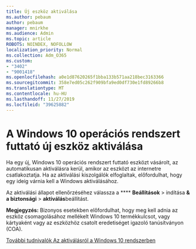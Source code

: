 ```yaml
---
title: Új eszköz aktiválása
ms.author: pebaum
author: pebaum
manager: mnirkhe
ms.audience: Admin
ms.topic: article
ROBOTS: NOINDEX, NOFOLLOW
localization_priority: Normal
ms.collection: Adm_O365
ms.custom:
- "3402"
- "9001418"
ms.openlocfilehash: a0e1d87620265f1bba133b571aa218bec3163366
ms.sourcegitcommit: 358e7ed05c262f909bfa9ed0df730e1fd89266b8
ms.translationtype: MT
ms.contentlocale: hu-HU
ms.lasthandoff: 11/27/2019
ms.locfileid: "39625882"
---
```

# <a name="activating-a-new-device-running-windows-10"></a>A Windows 10 operációs rendszert futtató új eszköz aktiválása

Ha egy új, Windows 10 operációs rendszert futtató eszközt vásárolt, az automatikusan aktiválásra kerül, amikor az eszközt az internetre csatlakoztatja. Ha az aktiválási kiszolgálók elfoglaltak, előfordulhat, hogy egy ideig várnia kell a Windows aktiválásához.

Az aktiválási állapot ellenőrzéséhez válassza a **** **Beállítások** > indítása **& a biztonsági** > **aktiválás**beállítást.

**Megjegyzés:** Bizonyos esetekben előfordulhat, hogy meg kell adnia az eszköz csomagolásához mellékelt Windows 10 termékkulcsot, vagy kártyaként vagy az eszközhöz csatolt eredetiséget igazoló tanúsítványon (COA).

[További tudnivalók Az aktiválásról a Windows 10 rendszerben](https://support.microsoft.com/help/12440)